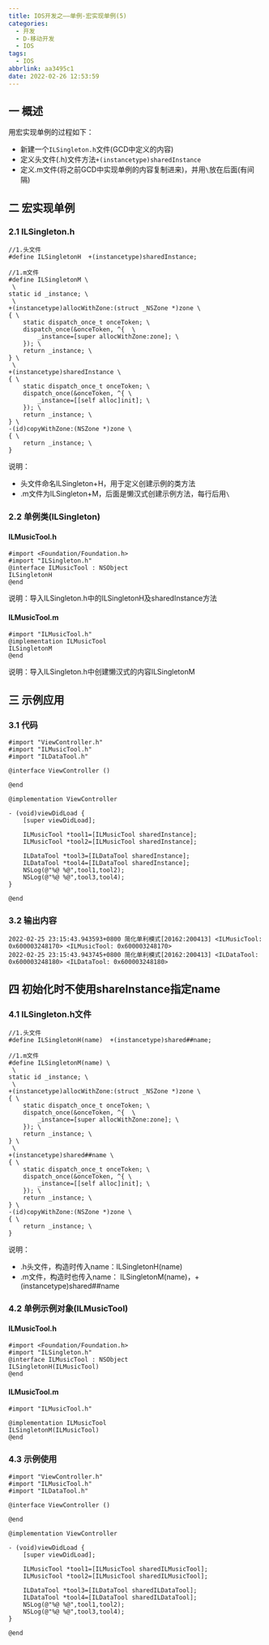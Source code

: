 ```yaml
---
title: IOS开发之——单例-宏实现单例(5)
categories:
  - 开发
  - D-移动开发
  - IOS
tags:
  - IOS
abbrlink: aa3495c1
date: 2022-02-26 12:53:59
---
```

## 一 概述

用宏实现单例的过程如下：

* 新建一个`ILSingleton.h`文件(GCD中定义的内容)
* 定义头文件(.h)文件方法`+(instancetype)sharedInstance`
* 定义.m文件(将之前GCD中实现单例的内容复制进来)，并用`\`放在后面(有间隔)

<!--more-->

## 二 宏实现单例

### 2.1 ILSingleton.h

```
//1.头文件
#define ILSingletonH  +(instancetype)sharedInstance;

//1.m文件
#define ILSingletonM \
 \
static id _instance; \
 \
+(instancetype)allocWithZone:(struct _NSZone *)zone \
{ \
    static dispatch_once_t onceToken; \
    dispatch_once(&onceToken, ^{  \
        _instance=[super allocWithZone:zone]; \
    }); \
    return _instance; \
} \
 \
+(instancetype)sharedInstance \
{ \
    static dispatch_once_t onceToken; \
    dispatch_once(&onceToken, ^{ \
        _instance=[[self alloc]init]; \
    }); \
    return _instance; \
} \
-(id)copyWithZone:(NSZone *)zone \
{ \
    return _instance; \
}
```

说明：

* 头文件命名ILSingleton+H，用于定义创建示例的类方法
* .m文件为ILSingleton+M，后面是懒汉式创建示例方法，每行后用`\`

### 2.2 单例类(ILSingleton)

#### ILMusicTool.h

```
#import <Foundation/Foundation.h>
#import "ILSingleton.h"
@interface ILMusicTool : NSObject
ILSingletonH
@end
```

说明：导入ILSingleton.h中的ILSingletonH及sharedInstance方法

#### ILMusicTool.m

```
#import "ILMusicTool.h"
@implementation ILMusicTool
ILSingletonM
@end
```

说明：导入ILSingleton.h中创建懒汉式的内容ILSingletonM

## 三 示例应用

### 3.1 代码

```
#import "ViewController.h"
#import "ILMusicTool.h"
#import "ILDataTool.h"

@interface ViewController ()

@end

@implementation ViewController

- (void)viewDidLoad {
    [super viewDidLoad];

    ILMusicTool *tool1=[ILMusicTool sharedInstance];
    ILMusicTool *tool2=[ILMusicTool sharedInstance];
    
    ILDataTool *tool3=[ILDataTool sharedInstance];
    ILDataTool *tool4=[ILDataTool sharedInstance];
    NSLog(@"%@ %@",tool1,tool2);
    NSLog(@"%@ %@",tool3,tool4);
}

@end
```

### 3.2 输出内容

```
2022-02-25 23:15:43.943593+0800 简化单利模式[20162:200413] <ILMusicTool: 0x600003248170> <ILMusicTool: 0x600003248170>
2022-02-25 23:15:43.943745+0800 简化单利模式[20162:200413] <ILDataTool: 0x600003248180> <ILDataTool: 0x600003248180>
```

## 四 初始化时不使用shareInstance指定name

### 4.1 ILSingleton.h文件

```
//1.头文件
#define ILSingletonH(name)  +(instancetype)shared##name;

//1.m文件
#define ILSingletonM(name) \
 \
static id _instance; \
 \
+(instancetype)allocWithZone:(struct _NSZone *)zone \
{ \
    static dispatch_once_t onceToken; \
    dispatch_once(&onceToken, ^{  \
        _instance=[super allocWithZone:zone]; \
    }); \
    return _instance; \
} \
 \
+(instancetype)shared##name \
{ \
    static dispatch_once_t onceToken; \
    dispatch_once(&onceToken, ^{ \
        _instance=[[self alloc]init]; \
    }); \
    return _instance; \
} \
-(id)copyWithZone:(NSZone *)zone \
{ \
    return _instance; \
}
```

说明：

* .h头文件，构造时传入name：ILSingletonH(name)
* .m文件，构造时也传入name： ILSingletonM(name)，+(instancetype)shared##name

### 4.2 单例示例对象(ILMusicTool)

#### ILMusicTool.h

```
#import <Foundation/Foundation.h>
#import "ILSingleton.h"
@interface ILMusicTool : NSObject
ILSingletonH(ILMusicTool)
@end
```

#### ILMusicTool.m

```
#import "ILMusicTool.h"

@implementation ILMusicTool
ILSingletonM(ILMusicTool)
@end
```

### 4.3 示例使用

```
#import "ViewController.h"
#import "ILMusicTool.h"
#import "ILDataTool.h"

@interface ViewController ()

@end

@implementation ViewController

- (void)viewDidLoad {
    [super viewDidLoad];

    ILMusicTool *tool1=[ILMusicTool sharedILMusicTool];
    ILMusicTool *tool2=[ILMusicTool sharedILMusicTool];
    
    ILDataTool *tool3=[ILDataTool sharedILDataTool];
    ILDataTool *tool4=[ILDataTool sharedILDataTool];
    NSLog(@"%@ %@",tool1,tool2);
    NSLog(@"%@ %@",tool3,tool4);
}

@end
```


